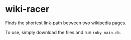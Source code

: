 wiki-racer
==========

Finds the shortest link-path between two wikipedia pages.

To use, simply download the files and run `ruby main.rb`.
